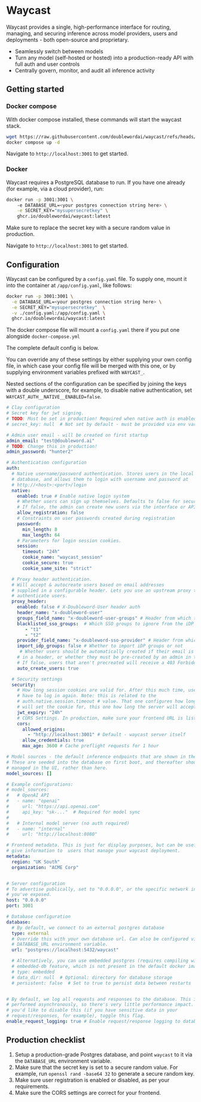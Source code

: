 # Waycast

Waycast provides a single, high-performance interface for routing, managing,
and securing inference across model providers, users and deployments - both
open-source and proprietary.

- Seamlessly switch between models
- Turn any model (self-hosted or hosted) into a production-ready API with full
auth and user controls
- Centrally govern, monitor, and audit all inference activity

## Getting started

### Docker compose

With docker compose installed, these commands will start the waycast stack.

```bash
wget https://raw.githubusercontent.com/doublewordai/waycast/refs/heads/main/docker-compose.yml
docker compose up -d
```

Navigate to `http://localhost:3001` to get started.

### Docker

Waycast requires a PostgreSQL database to run. If you have one already (for
example, via a cloud provider), run:

```bash
docker run -p 3001:3001 \ 
    -e DATABASE_URL=<your postgres connection string here> \
    -e SECRET_KEY="mysupersecretkey" \
    ghcr.io/doublewordai/waycast:latest
```

Make sure to replace the secret key with a secure random value in production.

Navigate to `http://localhost:3001` to get started.

## Configuration

Waycast can be configured by a `config.yaml` file. To supply one, mount it into
the container at `/app/config.yaml`, like follows:

```bash
docker run -p 3001:3001 \
  -e DATABASE_URL=<your postgres connection string here> \
  -e SECRET_KEY="mysupersecretkey"  \
  -v ./config.yaml:/app/config.yaml \
  ghcr.io/doublewordai/waycast:latest
```

The docker compose file will mount a
`config.yaml` there if you put one alongside `docker-compose.yml`

The complete default config is below.

You can override any of these settings by
either supplying your own config file, in which case your config file will be
merged with this one, or by supplying environment variables prefixed with
`WAYCAST_`.

Nested sections of the configuration can be specified by joining
the keys with a double underscore, for example, to disable native
authentication, set `WAYCAST_AUTH__NATIVE__ENABLED=false`.

```yaml
# Clay configuration
# Secret key for jwt signing.
# TODO: Must be set in production! Required when native auth is enabled.
# secret_key: null  # Not set by default - must be provided via env var or config

# Admin user email - will be created on first startup
admin_email: "test@doubleword.ai"
# TODO: Change this in production!
admin_password: "hunter2"

# Authentication configuration
auth:
  # Native username/password authentication. Stores users in the local #
  # database, and allows them to login with username and password at
  # http://<host>:<port>/login
  native:
    enabled: true # Enable native login system
    # Whether users can sign up themselves. Defaults to false for security.
    # If false, the admin can create new users via the interface or API.
    allow_registration: false
    # Constraints on user passwords created during registration
    password:
      min_length: 8
      max_length: 64
    # Parameters for login session cookies.
    session:
      timeout: "24h"
      cookie_name: "waycast_session"
      cookie_secure: true
      cookie_same_site: "strict"

  # Proxy header authentication. 
  # Will accept & autocreate users based on email addresses
  # supplied in a configurable header. Lets you use an upstream proxy to 
  # authenticate users.
  proxy_header:
    enabled: false # X-Doubleword-User header auth
    header_name: "x-doubleword-user"
    groups_field_name: "x-doubleword-user-groups" # Header from which to read out group claims
    blacklisted_sso_groups:  # Which SSO groups to ignore from the iDP
       - "t1"
       - "t2"
    provider_field_name: "x-doubleword-sso-provider" # Header from which to read the sso provider (for source column)
    import_idp_groups: false # Whether to import iDP groups or not
     # Whether users should be automatically created if their email is supplied
    # in a header, or whether they must be pre-created by an admin in the UI.
    # If false, users that aren't precreated will receive a 403 Forbidden error.
    auto_create_users: true

  # Security settings
  security:
    # How long session cookies are valid for. After this much time, users will
    # have to log in again. Note: this is related to the
    # auth.native.session.timeout # value. That one configures how long the browser
    # will set the cookie for, this one how long the server will accept it for.
    jwt_expiry: "24h"
    # CORS Settings. In production, make sure your frontend URL is listed here.
    cors:
      allowed_origins:
        - "http://localhost:3001" # Default - waycast server itself
      allow_credentials: true
      max_age: 3600 # Cache preflight requests for 1 hour

# Model sources - the default inference endpoints that are shown in the UI.
# These are seeded into the database on first boot, and thereafter should be 
# managed in the UI, rather than here.
model_sources: []

# Example configurations:
# model_sources:
#   # OpenAI API
#   - name: "openai"
#     url: "https://api.openai.com"
#     api_key: "sk-..."  # Required for model sync
#
#   # Internal model server (no auth required)
#   - name: "internal"
#     url: "http://localhost:8080"

# Frontend metadata. This is just for display purposes, but can be useful to
# give information to  users that manage your waycast deployment.
metadata:
  region: "UK South"
  organization: "ACME Corp"


# Server configuration
# To advertise publically, set to "0.0.0.0", or the specific network interface
# you've exposed.
host: "0.0.0.0"
port: 3001

# Database configuration
database:
  # By default, we connect to an external postgres database
  type: external
  # Override this with your own database url. Can also be configured via the
  # DATABASE_URL environment variable.
  url: "postgres://localhost:5432/waycast"

  # Alternatively, you can use embedded postgres (requires compiling with the
  # embedded-db feature, which is not present in the default docker image)
  # type: embedded
  # data_dir: null  # Optional: directory for database storage
  # persistent: false  # Set to true to persist data between restarts


# By default, we log all requests and responses to the database. This is
# performed asynchronously, so there's very little performance impact. # If
# you'd like to disable this (if you have sensitive data in your
# request/responses, for example), toggle this flag.
enable_request_logging: true # Enable request/response logging to database
```

## Production checklist

1. Setup a production-grade Postgres database, and point `waycast` to it via the
   `DATABASE_URL` environment variable.
2. Make sure that the secret key is set to a secure random value. For example, run
   `openssl rand -base64 32` to generate a secure random key.
3. Make sure user registration is enabled or disabled, as per your requirements.
4. Make sure the CORS settings are correct for your frontend.
